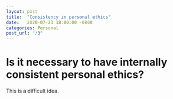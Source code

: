 ```yaml
---
layout: post
title:  "Consistency in personal ethics"
date:   2020-07-23 18:00:00 -0800
categories: Personal
post_url: "/3"
---
```


# Is it necessary to have internally consistent personal ethics?

This is a difficult idea. 
